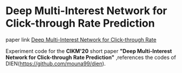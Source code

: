# Deep Multi-Interest Network for Click-through Rate Prediction

paper link [Deep Multi-Interest Network for Click-through Rate](https://dl.acm.org/doi/pdf/10.1145/3340531.3412092)

Experiment code for the **CIKM'20** short paper **"Deep Multi-Interest Network for Click-through Rate Prediction"** ,references the codes of DIEN(https://github.com/mouna99/dien).


